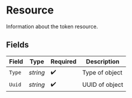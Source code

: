 # Resource

Information about the token resource.


## Fields

| Field              | Type               | Required           | Description        |
| ------------------ | ------------------ | ------------------ | ------------------ |
| `Type`             | *string*           | :heavy_check_mark: | Type of object     |
| `Uuid`             | *string*           | :heavy_check_mark: | UUID of object     |